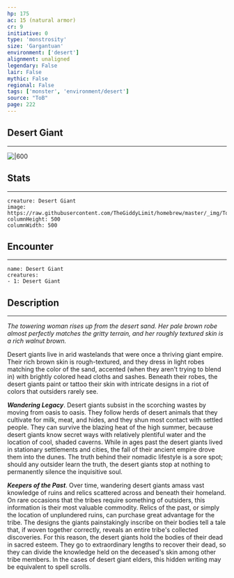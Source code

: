 ```yaml
---
hp: 175
ac: 15 (natural armor)
cr: 9
initiative: 0
type: 'monstrosity'    
size: 'Gargantuan'
environment: ['desert']
alignment: unaligned
legendary: False
lair: False
mythic: False
regional: False
tags: ['monster', 'environment/desert']
source: "ToB"
page: 222
---
```


## Desert Giant
---

![|600](https://raw.githubusercontent.com/TheGiddyLimit/homebrew/master/_img/ToB/Desert%20Giant.webp)

## Stats
---

```statblock
creature: Desert Giant
image: https://raw.githubusercontent.com/TheGiddyLimit/homebrew/master/_img/ToB/token/Desert%20Giant.png
columnHeight: 500
columnWidth: 500
```

## Encounter
---

```encounter-table
name: Desert Giant
creatures:
- 1: Desert Giant
```

## Description
---
_The towering woman rises up from the desert sand. Her pale brown robe almost perfectly matches the gritty terrain, and her roughly textured skin is a rich walnut brown._

Desert giants live in arid wastelands that were once a thriving giant empire. Their rich brown skin is rough-textured, and they dress in light robes matching the color of the sand, accented (when they aren't trying to blend in) with brightly colored head cloths and sashes. Beneath their robes, the desert giants paint or tattoo their skin with intricate designs in a riot of colors that outsiders rarely see.

**_Wandering Legacy_**. Desert giants subsist in the scorching wastes by moving from oasis to oasis. They follow herds of desert animals that they cultivate for milk, meat, and hides, and they shun most contact with settled people. They can survive the blazing heat of the high summer, because desert giants know secret ways with relatively plentiful water and the location of cool, shaded caverns.
While in ages past the desert giants lived in stationary settlements and cities, the fall of their ancient empire drove them into the dunes. The truth behind their nomadic lifestyle is a sore spot; should any outsider learn the truth, the desert giants stop at nothing to permanently silence the inquisitive soul.

**_Keepers of the Past_**. Over time, wandering desert giants amass vast knowledge of ruins and relics scattered across and beneath their homeland. On rare occasions that the tribes require something of outsiders, this information is their most valuable commodity. Relics of the past, or simply the location of unplundered ruins, can purchase great advantage for the tribe.
The designs the giants painstakingly inscribe on their bodies tell a tale that, if woven together correctly, reveals an entire tribe's collected discoveries. For this reason, the desert giants hold the bodies of their dead in sacred esteem. They go to extraordinary lengths to recover their dead, so they can divide the knowledge held on the deceased's skin among other tribe members. In the cases of desert giant elders, this hidden writing may be equivalent to spell scrolls.






